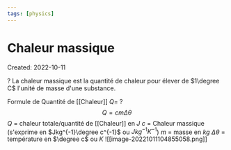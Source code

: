 ```yaml
---
tags: [physics] 
---
```

# Chaleur massique
Created: 2022-10-11

?
La chaleur massique est la quantité de chaleur pour élever de $1\degree C$ l'unité de masse d'une substance.
<!--SR:!2022-11-03,12,230-->

Formule de Quantité de [[Chaleur]] $Q$=
?
$$Q = cm\Delta \theta$$
$Q$ = chaleur totale/quantité de [[Chaleur]] en $J$
$c$ = Chaleur massique (s'exprime en $Jkg^{-1}\degree c^{-1}$ ou $Jkg^{-1}K^{-1}$)
$m$ = masse en $kg$
$\Delta \theta$ = température en $\degree c$ ou $K$
![[image-20221011104855058.png]]
<!--SR:!2022-11-24,30,270-->





